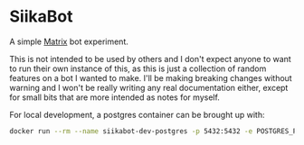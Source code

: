 # SiikaBot

A simple [Matrix](https://matrix.org) bot experiment.

This is not intended to be used by others and I don't expect anyone to want to run their own instance of this, as this is just a collection of random features on a bot I wanted to make. I'll be making breaking changes without warning and I won't be really writing any real documentation either, except for small bits that are more intended as notes for myself.

For local development, a postgres container can be brought up with:

```sh
docker run --rm --name siikabot-dev-postgres -p 5432:5432 -e POSTGRES_PASSWORD=password -v "$(pwd)/postgres_data:/var/lib/postgresql/data" postgres -c log_statement=all
```
